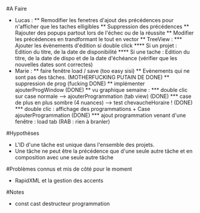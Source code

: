 #A Faire
* Lucas : 
	** Remodifier les fenetres d'ajout des précédences pour n'afficher que les taches elligibles
	** Suppression des précédences
	** Rajouter des popups partout lors de l'échec ou de la réussite
	** Modifier les précédences en trandformant le tout en vector
	** TreeView :
		*** Ajouter les évènements d'édition si double click 
			**** Si un projet : Edition du titre, de la date de disponibilité
			**** Si une tache : Edition du titre, de la date de dispo et de la date d'échéance (vérifier que les nouvelles dates sont correctes)
* Marie :
	** faire fenêtre load / save (too easy sisi)
	** Evènements qui ne sont pas des tâches. (MOTHERFUCKING PUTAIN DE DONE)
	** suppression de prog (fucking DONE)
	** implémenter ajouterProgWindow (DONE)
	** vu graphique semaine :
		*** double clic sur case normale --> ajouterProgrammation (tab view) (DONE)
		*** case de plus en plus sombre (4 nuances) --> test chevaucheHoraire ! (DONE)
		*** double clic : affichage des programmations + Case ajouterProgrammation (DONE)
		*** ajout programmation venant d'une fenêtre : load tab (RAB : rien à branler)

#Hypothèses
* L'ID d'une tâche est unique dans l'ensemble des projets.
* Une tâche ne peut être la précédence que d'une seule autre tâche et en composition avec une seule autre tâche

#Problèmes connus et mis de côté pour le moment


* RapidXML et la gestion des accents

#Notes

* const cast destructeur programmation
